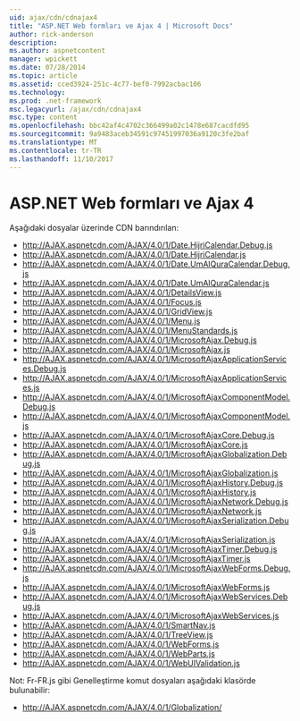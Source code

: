 ```yaml
---
uid: ajax/cdn/cdnajax4
title: "ASP.NET Web formları ve Ajax 4 | Microsoft Docs"
author: rick-anderson
description: 
ms.author: aspnetcontent
manager: wpickett
ms.date: 07/28/2014
ms.topic: article
ms.assetid: cced3924-251c-4c77-bef0-7992acbac106
ms.technology: 
ms.prod: .net-framework
msc.legacyurl: /ajax/cdn/cdnajax4
msc.type: content
ms.openlocfilehash: bbc42af4c4702c366499a02c1478e687cacdfd95
ms.sourcegitcommit: 9a9483aceb34591c97451997036a9120c3fe2baf
ms.translationtype: MT
ms.contentlocale: tr-TR
ms.lasthandoff: 11/10/2017
---
```

<a name="aspnet-web-forms-and-ajax-4"></a>ASP.NET Web formları ve Ajax 4
====================
Aşağıdaki dosyalar üzerinde CDN barındırılan:

- http://AJAX.aspnetcdn.com/AJAX/4.0/1/Date.HijriCalendar.Debug.js
- http://AJAX.aspnetcdn.com/AJAX/4.0/1/Date.HijriCalendar.js
- http://AJAX.aspnetcdn.com/AJAX/4.0/1/Date.UmAlQuraCalendar.Debug.js
- http://AJAX.aspnetcdn.com/AJAX/4.0/1/Date.UmAlQuraCalendar.js
- http://AJAX.aspnetcdn.com/AJAX/4.0/1/DetailsView.js
- http://AJAX.aspnetcdn.com/AJAX/4.0/1/Focus.js
- http://AJAX.aspnetcdn.com/AJAX/4.0/1/GridView.js
- http://AJAX.aspnetcdn.com/AJAX/4.0/1/Menu.js
- http://AJAX.aspnetcdn.com/AJAX/4.0/1/MenuStandards.js
- http://AJAX.aspnetcdn.com/AJAX/4.0/1/MicrosoftAjax.Debug.js
- http://AJAX.aspnetcdn.com/AJAX/4.0/1/MicrosoftAjax.js
- http://AJAX.aspnetcdn.com/AJAX/4.0/1/MicrosoftAjaxApplicationServices.Debug.js
- http://AJAX.aspnetcdn.com/AJAX/4.0/1/MicrosoftAjaxApplicationServices.js
- http://AJAX.aspnetcdn.com/AJAX/4.0/1/MicrosoftAjaxComponentModel.Debug.js
- http://AJAX.aspnetcdn.com/AJAX/4.0/1/MicrosoftAjaxComponentModel.js
- http://AJAX.aspnetcdn.com/AJAX/4.0/1/MicrosoftAjaxCore.Debug.js
- http://AJAX.aspnetcdn.com/AJAX/4.0/1/MicrosoftAjaxCore.js
- http://AJAX.aspnetcdn.com/AJAX/4.0/1/MicrosoftAjaxGlobalization.Debug.js
- http://AJAX.aspnetcdn.com/AJAX/4.0/1/MicrosoftAjaxGlobalization.js
- http://AJAX.aspnetcdn.com/AJAX/4.0/1/MicrosoftAjaxHistory.Debug.js
- http://AJAX.aspnetcdn.com/AJAX/4.0/1/MicrosoftAjaxHistory.js
- http://AJAX.aspnetcdn.com/AJAX/4.0/1/MicrosoftAjaxNetwork.Debug.js
- http://AJAX.aspnetcdn.com/AJAX/4.0/1/MicrosoftAjaxNetwork.js
- http://AJAX.aspnetcdn.com/AJAX/4.0/1/MicrosoftAjaxSerialization.Debug.js
- http://AJAX.aspnetcdn.com/AJAX/4.0/1/MicrosoftAjaxSerialization.js
- http://AJAX.aspnetcdn.com/AJAX/4.0/1/MicrosoftAjaxTimer.Debug.js
- http://AJAX.aspnetcdn.com/AJAX/4.0/1/MicrosoftAjaxTimer.js
- http://AJAX.aspnetcdn.com/AJAX/4.0/1/MicrosoftAjaxWebForms.Debug.js
- http://AJAX.aspnetcdn.com/AJAX/4.0/1/MicrosoftAjaxWebForms.js
- http://AJAX.aspnetcdn.com/AJAX/4.0/1/MicrosoftAjaxWebServices.Debug.js
- http://AJAX.aspnetcdn.com/AJAX/4.0/1/MicrosoftAjaxWebServices.js
- http://AJAX.aspnetcdn.com/AJAX/4.0/1/SmartNav.js
- http://AJAX.aspnetcdn.com/AJAX/4.0/1/TreeView.js
- http://AJAX.aspnetcdn.com/AJAX/4.0/1/WebForms.js
- http://AJAX.aspnetcdn.com/AJAX/4.0/1/WebParts.js
- http://AJAX.aspnetcdn.com/AJAX/4.0/1/WebUIValidation.js

Not: Fr-FR.js gibi Genelleştirme komut dosyaları aşağıdaki klasörde bulunabilir:

- http://AJAX.aspnetcdn.com/AJAX/4.0/1/Globalization/
